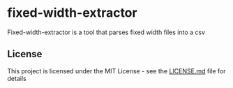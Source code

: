 # fixed-width-extractor
Fixed-width-extractor is a tool that parses fixed width files into a csv

## License

This project is licensed under the MIT License - see the [LICENSE.md](https://github.com/leonaascimento/fixed-width-extractor/blob/master/LICENSE.md) file for details
